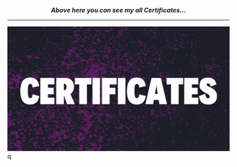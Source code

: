 <html>
  <b><i><p align="center">Above here you can see my all Certificates...</p></i></b>
  <hr>
  <img src="cert.gif">
</html>
q
